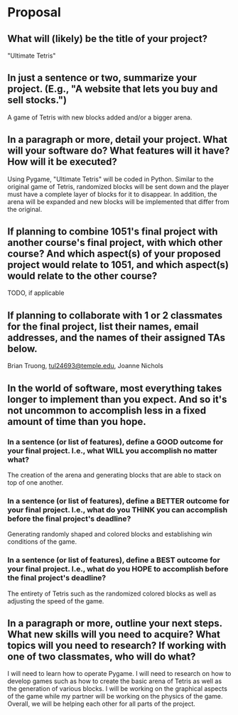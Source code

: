 # Proposal

## What will (likely) be the title of your project?

"Ultimate Tetris"

## In just a sentence or two, summarize your project. (E.g., "A website that lets you buy and sell stocks.")

A game of Tetris with new blocks added and/or a bigger arena.

## In a paragraph or more, detail your project. What will your software do? What features will it have? How will it be executed?

Using Pygame, "Ultimate Tetris" will be coded in Python. Similar to the original game of Tetris, randomized blocks will be sent down and the player must have a complete layer of blocks for it to disappear. In addition, the arena will be expanded and new blocks will be implemented that differ from the original.


## If planning to combine 1051's final project with another course's final project, with which other course? And which aspect(s) of your proposed project would relate to 1051, and which aspect(s) would relate to the other course?

TODO, if applicable

## If planning to collaborate with 1 or 2 classmates for the final project, list their names, email addresses, and the names of their assigned TAs below.

Brian Truong, tul24693@temple.edu, Joanne Nichols

## In the world of software, most everything takes longer to implement than you expect. And so it's not uncommon to accomplish less in a fixed amount of time than you hope.

### In a sentence (or list of features), define a GOOD outcome for your final project. I.e., what WILL you accomplish no matter what?

The creation of the arena and generating blocks that are able to stack on top of one another.

### In a sentence (or list of features), define a BETTER outcome for your final project. I.e., what do you THINK you can accomplish before the final project's deadline?

Generating randomly shaped and colored blocks and establishing win conditions of the game.

### In a sentence (or list of features), define a BEST outcome for your final project. I.e., what do you HOPE to accomplish before the final project's deadline?

The entirety of Tetris such as the randomized colored blocks as well as adjusting the speed of the game. 

## In a paragraph or more, outline your next steps. What new skills will you need to acquire? What topics will you need to research? If working with one of two classmates, who will do what?

I will need to learn how to operate Pygame. I will need to research on how to develop games such as how to create the basic arena of Tetris as well as the generation of various blocks. I will be working on the graphical aspects of the game while my partner will be working on the physics of the game. Overall, we will be helping each other for all parts of the project.

